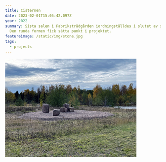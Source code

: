 ```yaml
---
title: Cisternen
date: 2023-02-01T15:05:42.097Z
year: 2022
summary: Sista salen i Fabriksträdgården iordningställdes i slutet av sommaren.
  Den runda formen fick sätta punkt i projektet.
featureimage: /static/img/stone.jpg
tags:
  - projects
---
```

![](/static/img/stone2.jpg)